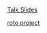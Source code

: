 [Talk Slides](https://speakerdeck.com/pteichman/soul-from-scratch-designing-a-more-portable-organ)

[roto project](https://github.com/pteichman/roto)

